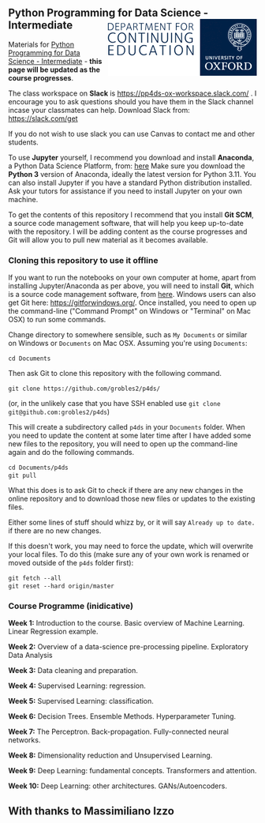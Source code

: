 ## Python Programming for Data Science - Intermediate <img src="oudce_logo.png" align="right"/>


Materials for [Python Programming for Data Science - Intermediate](https://www.conted.ox.ac.uk/courses/python-programming-for-data-science-intermediate?code=O24P435COW) - **this page will be updated as the course progresses**.

The class workspace on **Slack** is https://pp4ds-ox-workspace.slack.com/ . I encourage you to ask questions should you have them in the Slack channel incase your classmates can help. Download Slack from: https://slack.com/get

If you do not wish to use slack you can use Canvas to contact me and other students. 

To use **Jupyter** yourself, I recommend you download and install **Anaconda**, a Python Data Science Platform, from: [here](https://www.anaconda.com) Make sure you download the **Python 3** version of Anaconda, ideally the latest version for Python 3.11. You can also install Jupyter if you have a standard Python distribution installed. Ask your tutors for assistance if you need to install Jupyter on your own machine.

To get the contents of this repository I recommend that you install **Git SCM**, a source code management software, that will help you keep up-to-date with the repository. I will be adding content as the course progresses and Git will allow you to pull new material as it becomes available.



### Cloning this repository to use it offline

If you want to run the notebooks on your own computer at home, apart from installing Jupyter/Anaconda as per above, you will need to install **Git**, which is a source code management software, from [here](https://git-scm.com/downloads). Windows users can also get Git here: https://gitforwindows.org/. Once installed, you need to open up the command-line ("Command Prompt" on Windows or "Terminal" on Mac OSX) to run some commands.

Change directory to somewhere sensible, such as `My Documents` or similar on Windows or `Documents` on Mac OSX. Assuming you're using `Documents`:

```
cd Documents
```

Then ask Git to clone this repository with the following command.
```
git clone https://github.com/grobles2/p4ds/
```
(or, in the unlikely case that you have SSH enabled use `git clone git@github.com:grobles2/p4ds`)

This will create a subdirectory called `p4ds` in your `Documents` folder. When you need to update the content at some later time after I have added some new files to the repository, you will need to open up the command-line again and do the following commands.
```
cd Documents/p4ds
git pull
```
What this does is to ask Git to check if there are any new changes in the online repository and to download those new files or updates to the existing files.

Either some lines of stuff should whizz by, or it will say `Already up to date.` if there are no new changes.

If this doesn't work, you may need to force the update, which will overwrite your local files. To do this (make sure any of your own work is renamed or moved outside of the `p4ds` folder first):
```
git fetch --all
git reset --hard origin/master
```

### Course Programme (inidicative)

**Week 1:** Introduction to the course. Basic overview of Machine Learning. Linear Regression example.

**Week 2:** Overview of a data-science pre-processing pipeline. Exploratory Data Analysis

**Week 3:** Data cleaning and preparation.

**Week 4:** Supervised Learning: regression.

**Week 5:** Supervised Learning: classification.

**Week 6:** Decision Trees. Ensemble Methods. Hyperparameter Tuning. 

**Week 7:** The Perceptron. Back-propagation. Fully-connected neural networks.

**Week 8:**  Dimensionality reduction and Unsupervised Learning. 

**Week 9:**  Deep Learning: fundamental concepts. Transformers and attention. 

**Week 10:**  Deep Learning: other architectures. GANs/Autoencoders. 


## With thanks to Massimiliano Izzo 



